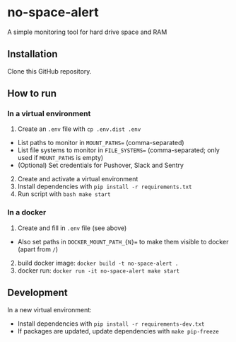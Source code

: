# no-space-alert
A simple monitoring tool for hard drive space and RAM

## Installation
Clone this GitHub repository.

## How to run
### In a virtual environment
1. Create an `.env` file with `cp .env.dist .env`
  - List paths to monitor in `MOUNT_PATHS=` (comma-separated)
  - List file systems to monitor in `FILE_SYSTEMS=` (comma-separated; only used if `MOUNT_PATHS` is empty)
  - (Optional) Set credentials for Pushover, Slack and Sentry

2. Create and activate a virtual environment
3. Install dependencies with `pip install -r requirements.txt`
4. Run script with `bash make start`

### In a docker
1. Create and fill in `.env` file (see above)
  - Also set paths in `DOCKER_MOUNT_PATH_{N}=` to make them visible to docker (apart from `/`)
2. build docker image: `docker build -t no-space-alert .`
3. docker run: `docker run -it no-space-alert make start`

## Development
In a new virtual environment:
- Install dependencies with `pip install -r requirements-dev.txt`
- If packages are updated, update dependencies with `make pip-freeze`
